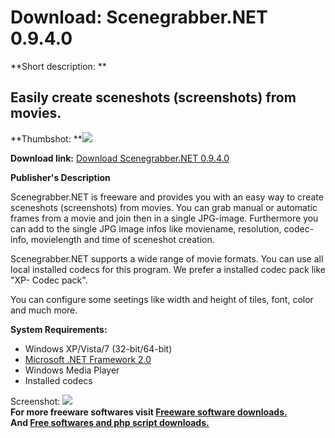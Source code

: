 # Download: Scenegrabber.NET 0.9.4.0

**Short description: **

## Easily create sceneshots (screenshots) from movies.

  
**Thumbshot: **![](http://www.freewarefiles.com/screenshot/scenegrabbernet_md.jpg)   
  
**Download link:** [Download Scenegrabber.NET 0.9.4.0](http://freesoftwares.boysofts.com/SceneGrabber-NET_program_53693.html)  
  

**Publisher's Description**  
  

Scenegrabber.NET is freeware and provides you with an easy way to create
sceneshots (screenshots) from movies. You can grab manual or automatic frames
from a movie and join then in a single JPG-image. Furthermore you can add to
the single JPG image infos like moviename, resolution, codec-info, movielength
and time of sceneshot creation.

Scenegrabber.NET supports a wide range of movie formats. You can use all local
installed codecs for this program. We prefer a installed codec pack like "XP-
Codec pack".

You can configure some seetings like width and height of tiles, font, color
and much more.

**System Requirements:**

  * Windows XP/Vista/7 (32-bit/64-bit) 
  * [Microsoft .NET Framework 2.0](http://www.freewarefiles.com/Microsoft-NET-Framework-20-x86-Final_program_16026.html)
  * Windows Media Player 
  * Installed codecs 

  
  
Screenshot: ![](http://www.freewarefiles.com/screenshot/scenegrabbernet.jpg)  
**For more freeware softwares visit [Freeware software downloads.](http://freesoftwares.boysofts.com/)**   
**And [Free softwares and php script downloads.](http://www.boysofts.com/)**

